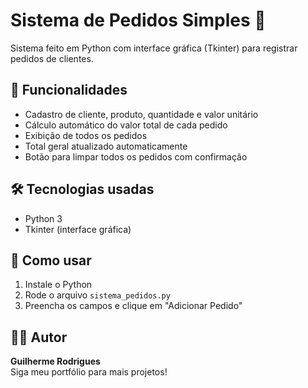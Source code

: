 # Sistema de Pedidos Simples 🧾

Sistema feito em Python com interface gráfica (Tkinter) para registrar pedidos de clientes.

## 🔧 Funcionalidades

- Cadastro de cliente, produto, quantidade e valor unitário
- Cálculo automático do valor total de cada pedido
- Exibição de todos os pedidos
- Total geral atualizado automaticamente
- Botão para limpar todos os pedidos com confirmação

## 🛠️ Tecnologias usadas

- Python 3
- Tkinter (interface gráfica)

## 🚀 Como usar

1. Instale o Python
2. Rode o arquivo `sistema_pedidos.py`
3. Preencha os campos e clique em "Adicionar Pedido"

## 👨‍💻 Autor

**Guilherme Rodrigues**  
Siga meu portfólio para mais projetos!
